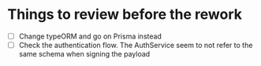# Things to review before the rework

- [ ] Change typeORM and go on Prisma instead
- [ ] Check the authentication flow. The AuthService seem to not refer to the same schema when signing the payload
